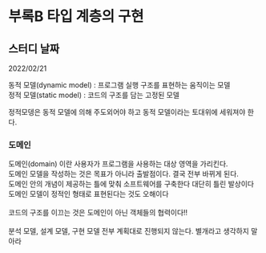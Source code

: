# 부록B 타입 계층의 구현

## 스터디 날짜
2022/02/21

동적 모델(dynamic model) : 프로그램 실행 구조를 표현하는 움직이는 모델<br>
정적 모델(static model) : 코드의 구조를 담는 고정된 모델<br>

정적모뎅은 동적 모델에 의해 주도외어야 하고 동적 모델이라는 토대위에 세워져야 한다.

### 도메인
도메인(domain) 이란 사용자가 프로그램을 사용하는 대상 영역을 가리킨다.<br>
도메인 모델을 작성하는 것은 목표가 아니라 출발점이다. 결국 전부 바뀌게 된다.<br>
도메인 안의 개념이 제공하는 틀에 맞춰 소프트웨어를 구축한다 대단히 틀린 발상이다<br>
도메인 모델이 정적인 형태로 표현된다는 것도 오해이다<br><br>
코드의 구조를 이끄는 것은 도메인이 아닌 객체들의 협력이다!!<br><br>
분석 모델, 설계 모델, 구현 모델 전부 계획대로 진행되지 않는다. 별개라고 생각하지 말아라